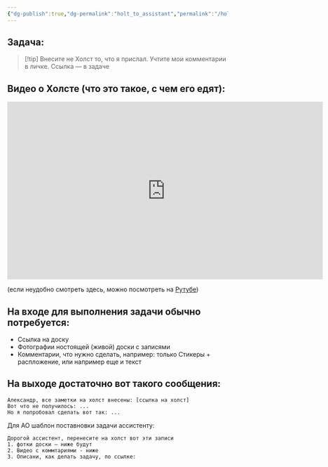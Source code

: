 ```yaml
---
{"dg-publish":true,"dg-permalink":"holt_to_assistant","permalink":"/holt_to_assistant/"}
---
```


## Задача:

> [!tip] Внесите не Холст то, что я прислал.
> Учтите мои комментарии в личке. Ссылка — в задаче

## Видео о Холсте (что это такое, с чем его едят):
<iframe width="720" height="405" src="https://rutube.ru/play/embed/4b0bb9f6bf2c30b5ac9db598a874f3e8/?p=NwVCWAdYfAdZG64QIjLU6w" frameBorder="0" allow="clipboard-write; autoplay" webkitAllowFullScreen mozallowfullscreen allowFullScreen></iframe>

(если неудобно смотреть здесь, можно посмотреть на [Рутубе](https://rutube.ru/video/private/4b0bb9f6bf2c30b5ac9db598a874f3e8/?p=NwVCWAdYfAdZG64QIjLU6w))


## На входе для выполнения задачи обычно потребуется:
- Ссылка на доску
- Фотографии ностоящей (живой) доски с записями
- Комментарии, что нужно сделать, например:  только Стикеры + распложение, или например еще и текст

## На выходе достаточно вот такого сообщения:

```
Александр, все заметки на холст внесены: [ссылка на холст]
Вот что не получилось: ...
Но я попробовал сделать вот так: ...
```

Для АО шаблон поставновки задачи ассистенту:

```
Дорогой ассистент, перенесите на холст вот эти записи
1. фотки доски — ниже будут
2. Видео с коммтариями - ниже
3. Описани, как делать задачу, по ссылке:
   
```

